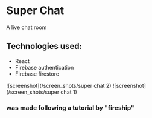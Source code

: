 # Super Chat

A live chat room

## Technologies used:

- React
- Firebase authentication
- Firebase firestore

![screenshot](/screen_shots/super chat 2)
![screenshot](/screen_shots/super chat 1)

### was made following a tutorial by "fireship"